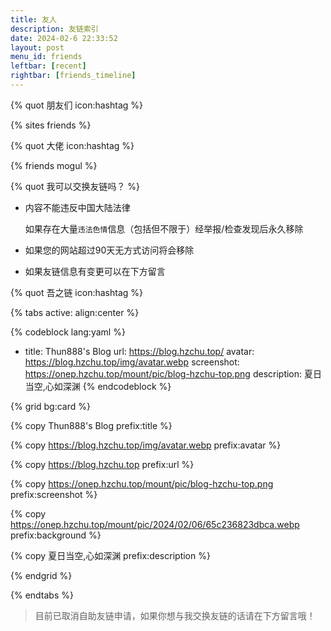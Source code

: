 ```yaml
---
title: 友人
description: 友链索引
date: 2024-02-6 22:33:52
layout: post
menu_id: friends
leftbar: [recent]
rightbar: [friends_timeline]
---
```


{% quot 朋友们 icon:hashtag %}

{% sites friends %}

{% quot 大佬 icon:hashtag %}

{% friends mogul %}

{% quot 我可以交换友链吗？ %}

- 内容不能违反中国大陆法律

  如果存在大量`违法色情`信息（包括但不限于）经举报/检查发现后永久移除

- 如果您的网站超过90天无方式访问将会移除

- 如果友链信息有变更可以在下方留言

{% quot 吾之链 icon:hashtag %}

{% tabs active: align:center %}

<!-- tab Stellar -->

{% codeblock lang:yaml %}
- title: Thun888's Blog
  url: https://blog.hzchu.top/
  avatar: https://blog.hzchu.top/img/avatar.webp
  screenshot: https://onep.hzchu.top/mount/pic/blog-hzchu-top.png
  description: 夏日当空,心如深渊
  {% endcodeblock %}

<!-- tab 通用 -->

{% grid bg:card %}

{% copy Thun888's Blog prefix:title %}

{% copy https://blog.hzchu.top/img/avatar.webp prefix:avatar %}

{% copy https://blog.hzchu.top prefix:url %}

<!-- cell -->

{% copy https://onep.hzchu.top/mount/pic/blog-hzchu-top.png prefix:screenshot %}

{% copy https://onep.hzchu.top/mount/pic/2024/02/06/65c236823dbca.webp prefix:background %}

{% copy 夏日当空,心如深渊 prefix:description %}

{% endgrid %}






{% endtabs %}

> 目前已取消自助友链申请，如果你想与我交换友链的话请在下方留言哦！

